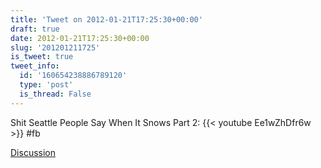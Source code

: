 ```yaml
---
title: 'Tweet on 2012-01-21T17:25:30+00:00'
draft: true
date: 2012-01-21T17:25:30+00:00
slug: '201201211725'
is_tweet: true
tweet_info:
  id: '160654238886789120'
  type: 'post'
  is_thread: False
---
```




Shit Seattle People Say When It Snows Part 2: {{< youtube Ee1wZhDfr6w >}} #fb

[Discussion](https://x.com/sytelus/status/160654238886789120)
